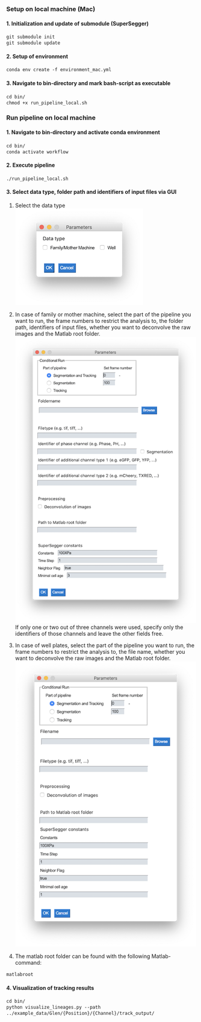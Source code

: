 ### Setup on local machine (Mac)
#### 1. Initialization and update of submodule (SuperSegger)
```
git submodule init
git submodule update
```

#### 2. Setup of environment
```
conda env create -f environment_mac.yml
```

#### 3. Navigate to bin-directory and mark bash-script as executable
```
cd bin/
chmod +x run_pipeline_local.sh
```

### Run pipeline on local machine
#### 1. Navigate to bin-directory and activate conda environment
```
cd bin/
conda activate workflow
```

#### 2. Execute pipeline
```
./run_pipeline_local.sh
```

#### 3. Select data type, folder path and identifiers of input files via GUI

1. Select the data type<br/>
![Screenshot_1](img/window_select.png)<br/>

2. In case of family or mother machine, select the part of the pipeline you want to run, the frame numbers to restrict the analysis to, the folder path, identifiers of input files, whether you want to deconvolve the raw images and the Matlab root folder.
![Screenshot_1](img/window_chamber.png)<br/>
If only one or two out of three channels were used, specify only the identifiers of those channels and leave the other fields free. 

3. In case of well plates, select the part of the pipeline you want to run, the frame numbers to restrict the analysis to, the file name, whether you want to deconvolve the raw images and the Matlab root folder.
![Screenshot_1](img/window_well.png)<br/>

3. The matlab root folder can be found with the following Matlab-command:
```
matlabroot
```

#### 4. Visualization of tracking results
```
cd bin/
python visualize_lineages.py --path ../example_data/Glen/{Position}/{Channel}/track_output/
```

